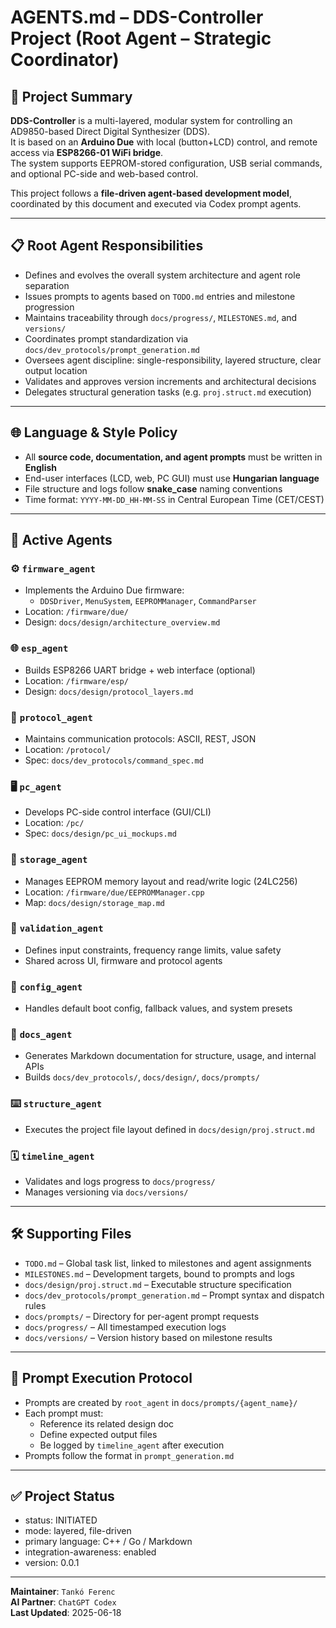 # AGENTS.md – DDS-Controller Project (Root Agent – Strategic Coordinator)

## 🧭 Project Summary

**DDS-Controller** is a multi-layered, modular system for controlling an AD9850-based Direct Digital Synthesizer (DDS).  
It is based on an **Arduino Due** with local (button+LCD) control, and remote access via **ESP8266-01 WiFi bridge**.  
The system supports EEPROM-stored configuration, USB serial commands, and optional PC-side and web-based control.

This project follows a **file-driven agent-based development model**, coordinated by this document and executed via Codex prompt agents.

---

## 📋 Root Agent Responsibilities

- Defines and evolves the overall system architecture and agent role separation
- Issues prompts to agents based on `TODO.md` entries and milestone progression
- Maintains traceability through `docs/progress/`, `MILESTONES.md`, and `versions/`
- Coordinates prompt standardization via `docs/dev_protocols/prompt_generation.md`
- Oversees agent discipline: single-responsibility, layered structure, clear output location
- Validates and approves version increments and architectural decisions
- Delegates structural generation tasks (e.g. `proj.struct.md` execution)

---

## 🌐 Language & Style Policy

- All **source code, documentation, and agent prompts** must be written in **English**
- End-user interfaces (LCD, web, PC GUI) must use **Hungarian language**
- File structure and logs follow **snake_case** naming conventions
- Time format: `YYYY-MM-DD_HH-MM-SS` in Central European Time (CET/CEST)

---

## 🧩 Active Agents

### ⚙️ `firmware_agent`
- Implements the Arduino Due firmware:
  - `DDSDriver`, `MenuSystem`, `EEPROMManager`, `CommandParser`
- Location: `/firmware/due/`
- Design: `docs/design/architecture_overview.md`

### 🌐 `esp_agent`
- Builds ESP8266 UART bridge + web interface (optional)
- Location: `/firmware/esp/`
- Design: `docs/design/protocol_layers.md`

### 🔄 `protocol_agent`
- Maintains communication protocols: ASCII, REST, JSON
- Location: `/protocol/`
- Spec: `docs/dev_protocols/command_spec.md`

### 🖥️ `pc_agent`
- Develops PC-side control interface (GUI/CLI)
- Location: `/pc/`
- Spec: `docs/design/pc_ui_mockups.md`

### 🧾 `storage_agent`
- Manages EEPROM memory layout and read/write logic (24LC256)
- Location: `/firmware/due/EEPROMManager.cpp`
- Map: `docs/design/storage_map.md`

### 🧪 `validation_agent`
- Defines input constraints, frequency range limits, value safety
- Shared across UI, firmware and protocol agents

### 🧰 `config_agent`
- Handles default boot config, fallback values, and system presets

### 🧱 `docs_agent`
- Generates Markdown documentation for structure, usage, and internal APIs
- Builds `docs/dev_protocols/`, `docs/design/`, `docs/prompts/`

### ⌨️ `structure_agent`
- Executes the project file layout defined in `docs/design/proj.struct.md`

### 🗓️ `timeline_agent`
- Validates and logs progress to `docs/progress/`
- Manages versioning via `docs/versions/`

---

## 🛠️ Supporting Files

- `TODO.md` – Global task list, linked to milestones and agent assignments
- `MILESTONES.md` – Development targets, bound to prompts and logs
- `docs/design/proj.struct.md` – Executable structure specification
- `docs/dev_protocols/prompt_generation.md` – Prompt syntax and dispatch rules
- `docs/prompts/` – Directory for per-agent prompt requests
- `docs/progress/` – All timestamped execution logs
- `docs/versions/` – Version history based on milestone results

---

## 🔄 Prompt Execution Protocol

- Prompts are created by `root_agent` in `docs/prompts/{agent_name}/`
- Each prompt must:
  - Reference its related design doc
  - Define expected output files
  - Be logged by `timeline_agent` after execution
- Prompts follow the format in `prompt_generation.md`

---

## ✅ Project Status

- status: INITIATED  
- mode: layered, file-driven  
- primary language: C++ / Go / Markdown  
- integration-awareness: enabled  
- version: 0.0.1

---

**Maintainer**: `Tankó Ferenc`  
**AI Partner**: `ChatGPT Codex`  
**Last Updated**: 2025-06-18
